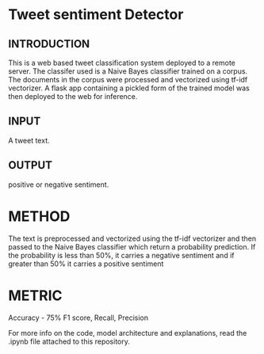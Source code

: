 # Tweet sentiment Detector


## INTRODUCTION
This is a web based tweet classification system deployed to a remote server. The classifer used is a Naive Bayes classifier trained on a corpus. The documents in the corpus were processed and vectorized using tf-idf vectorizer. A flask app containing a pickled form of the trained model was then deployed to the web for inference.


## INPUT
A tweet text.

## OUTPUT
positive or negative sentiment.

# METHOD
The text is preprocessed and vectorized using the tf-idf vectorizer and then passed to the Naive Bayes classifier which return a probability prediction. If the probability is less than 50%, it carries a negative sentiment and if greater than 50% it carries a positive sentiment

# METRIC
Accuracy - 75%
F1 score, Recall, Precision

For more info on the code, model architecture and explanations, read the .ipynb file attached to this repository.
